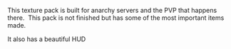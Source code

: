 This texture pack is built for anarchy servers and the PVP that happens there.  This pack is not finished but has some of the most important items made.

It also has a beautiful HUD
